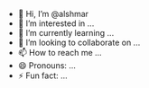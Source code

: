 - 👋 Hi, I’m @alshmar
- 👀 I’m interested in ...
- 🌱 I’m currently learning ...
- 💞️ I’m looking to collaborate on ...
- 📫 How to reach me ...
- 😄 Pronouns: ...
- ⚡ Fun fact: ...

<!---
alshmar/alshmar is a ✨ special ✨ repository because its `README.md` (this file) appears on your GitHub profile.
You can click the Preview link to take a look at your changes.
--->

